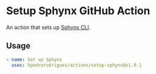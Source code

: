 # Setup Sphynx GitHub Action

An action that sets up [Sphynx CLI].

## Usage

```yaml
- name: Set up Sphynx
  uses: hpedrorodrigues/actions/setup-sphynx@v1.0.1
```

[Sphynx CLI]: https://github.com/hpedrorodrigues/sphynx
